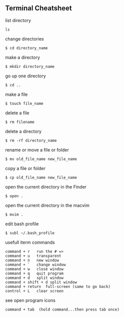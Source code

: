 ## Terminal Cheatsheet

list directory

```
ls
```

change directories

```
$ cd directory_name
```

make a directory

```
$ mkdir directory_name
```

go up one directory

```
$ cd ..
```

make a file

```
$ touch file_name
```

delete a file

```
$ rm filename
```

delete a directory

```
$ rm -rf directory_name
```

rename or move a file or folder

```
$ mv old_file_name new_file_name
```

copy a file or folder

```
$ cp old_file_name new_file_name
```

open the current directory in the Finder

```
$ open .
```

open the current directory in the macvim

```
$ mvim .
```

edit bash profile

```
$ subl ~/.bash_profile
```

usefull iterm commands

```
command + r   run the # =>
command + u   transparent
command + n   new window
command + `   change window
command + w   close window
command + q   quit program
command + d   split window
command + shift + d split window
command + return  full-screen (same to go back)
control + L   clear screen

```

see open program icons

```
command + tab  (hold command...then press tab once)
```